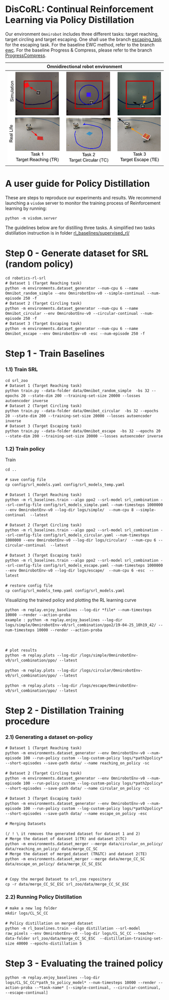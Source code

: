 # DisCoRL: Continual Reinforcement Learning via Policy Distillation

Our environment `Omnirobot` includes three different tasks: target reaching, target circling and target escaping. 
One shall use the branch [escaping_task](https://github.com/anonymous-authors-2018/CoRL/tree/escaping_task) for the escaping task.
For the baseline EWC method, refer to the branch [ewc](https://github.com/anonymous-authors-2018/CoRL/tree/ewc).
For the baseline Progress & Compress, please refer to the branch [ProgressCompress](https://github.com/anonymous-authors-2018/CoRL/tree/ProgressCompress).


| **Omnidirectional robot environment**       |
| ------------------------------------------- |
| <img src="imgs/three_tasks_reallife_sim_update.png" width="600">  |

#  A user guide for Policy Distillation

These are steps to reproduce our experiments and results. We recommend launching a `visdom` server to monitor the training process of Reinforcement learning by running: 
```
python -m visdom.server
```
The guidelines below are for distilling three tasks. A simplified two tasks distillation instruction is in folder [rl_baselines/supervised_rl/](https://github.com/anonymous-authors-2018/CoRL/tree/escaping_task/rl_baselines/supervised_rl)



# Step 0 - Generate dataset for SRL (random policy)

```
cd robotics-rl-srl
# Dataset 1 (Target Reaching task)
python -m environments.dataset_generator --num-cpu 6 --name Omnibot_random_simple --env OmnirobotEnv-v0 --simple-continual --num-episode 250 -f
# Dataset 2 (Target Circling task)
python -m environments.dataset_generator --num-cpu 6 --name Omnibot_circular --env OmnirobotEnv-v0 --circular-continual --num-episode 250 -f
# Dataset 3 (Target Escaping task)
python -m environments.dataset_generator --num-cpu 6 --name Omnibot_escape --env OmnirobotEnv-v0 -esc --num-episode 250 -f
```

# Step 1 - Train Baselines


### 1.1) Train SRL

```
cd srl_zoo
# Dataset 1 (Target Reaching task)
python train.py --data-folder data/Omnibot_random_simple  -bs 32 --epochs 20 --state-dim 200 --training-set-size 20000 --losses autoencoder inverse
# Dataset 2 (Target Circling task)
python train.py --data-folder data/Omnibot_circular  -bs 32 --epochs 20 --state-dim 200 --training-set-size 20000 --losses autoencoder inverse
# Dataset 3 (Target Escaping task)
python train.py --data-folder data/Omnibot_escape  -bs 32 --epochs 20 --state-dim 200 --training-set-size 20000 --losses autoencoder inverse
```


### 1.2) Train policy

Train

```
cd ..

# save config file
cp config/srl_models.yaml config/srl_models_temp.yaml

# Dataset 1 (Target Reaching task)
python -m rl_baselines.train --algo ppo2 --srl-model srl_combination --srl-config-file config/srl_models_simple.yaml --num-timesteps 1000000 --env OmnirobotEnv-v0 --log-dir logs/simple/  --num-cpu 8 --simple-continual  --latest

# Dataset 2 (Target Circling task)
python -m rl_baselines.train --algo ppo2 --srl-model srl_combination --srl-config-file config/srl_models_circular.yaml --num-timesteps 1000000 --env OmnirobotEnv-v0 --log-dir logs/circular/  --num-cpu 6 --circular-continual  --latest

# Dataset 3 (Target Escaping task)
python -m rl_baselines.train --algo ppo2 --srl-model srl_combination --srl-config-file config/srl_models_escape.yaml --num-timesteps 1000000 --env OmnirobotEnv-v0 --log-dir logs/escape/  --num-cpu 6 -esc  --latest

# restore config file
cp config/srl_models_temp.yaml config/srl_models.yaml
```

Visualizing the trained policy and plotting the RL learning curve

```
python -m replay.enjoy_baselines --log-dir *file* --num-timesteps 10000 --render --action-proba
example : python -m replay.enjoy_baselines --log-dir logs/simple/OmnirobotEnv-v0/srl_combination/ppo2/19-04-25_10h19_42/ --num-timesteps 10000 --render --action-proba



# plot results
python -m replay.plots --log-dir /logs/simple/OmnirobotEnv-v0/srl_combination/ppo/ --latest

python -m replay.plots --log-dir /logs/circular/OmnirobotEnv-v0/srl_combination/ppo/ --latest

python -m replay.plots --log-dir /logs/escape/OmnirobotEnv-v0/srl_combination/ppo/ --latest
```

# Step 2 - Distillation Training procedure


### 2.1) Generating a dataset on-policy

```
# Dataset 1 (Target Reaching task)
python -m environments.dataset_generator --env OmnirobotEnv-v0 --num-episode 100 --run-policy custom --log-custom-policy logs/*path2policy* --short-episodes --save-path data/ --name reaching_on_policy -sc

# Dataset 2 (Target Circling task)
python -m environments.dataset_generator --env OmnirobotEnv-v0 --num-episode 100 --run-policy custom --log-custom-policy logs/*path2policy* --short-episodes --save-path data/ --name circular_on_policy -cc

# Dataset 3 (Target Escaping task)
python -m environments.dataset_generator --env OmnirobotEnv-v0 --num-episode 100 --run-policy custom --log-custom-policy logs/*path2policy* --short-episodes --save-path data/ --name escape_on_policy -esc

# Merging Datasets

(/ ! \ it removes the generated dataset for dataset 1 and 2)
# Merge the dataset of dataset 1(TR) and dataset 2(TC)
python -m environments.dataset_merger --merge data/circular_on_policy/ data/reaching_on_policy/ data/merge_CC_SC
# Merge the dataset of merged_dataset (TR&TC) and dataset 2(TE)
python -m environments.dataset_merger --merge data/merge_CC_SC data/escape_on_policy/ data/merge_CC_SC_ESC


# Copy the merged Dataset to srl_zoo repository
cp -r data/merge_CC_SC_ESC srl_zoo/data/merge_CC_SC_ESC

```


### 2.2) Running Policy Distillation

```
# make a new log folder
mkdir logs/CL_SC_CC

# Policy distillation on merged dataset
python -m rl_baselines.train --algo distillation --srl-model raw_pixels --env OmnirobotEnv-v0 --log-dir logs/CL_SC_CC --teacher-data-folder srl_zoo/data/merge_CC_SC_ESC  --distillation-training-set-size 40000 --epochs-distillation 5
```

# Step 3 -  Evaluating the trained policy

```
python -m replay.enjoy_baselines --log-dir logs/CL_SC_CC/*path_to_policy_model* --num-timesteps 10000 --render --action-proba --*task-name* [--simple-continual, --circular-continual, --escape-continual]
```
